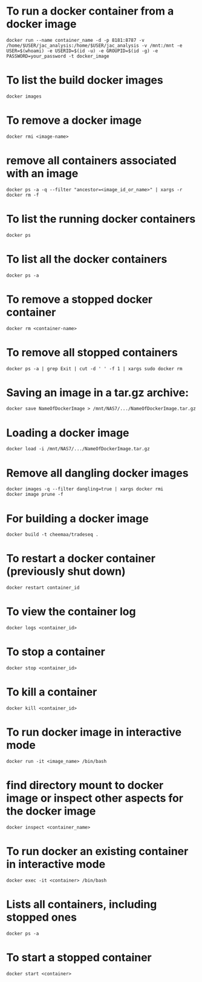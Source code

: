 # To run a docker container from a docker image
    docker run --name container_name -d -p 8181:8787 -v /home/$USER/jac_analysis:/home/$USER/jac_analysis -v /mnt:/mnt -e USER=$(whoami) -e USERID=$(id -u) -e GROUPID=$(id -g) -e PASSWORD=your_password -t docker_image

# To list the build docker images
    docker images
    
# To remove a docker image    
    docker rmi <image-name>

# remove all containers associated with an image
    docker ps -a -q --filter "ancestor=<image_id_or_name>" | xargs -r docker rm -f
    
# To list the running docker containers
    docker ps
    
# To list all the docker containers
    docker ps -a

# To remove a stopped docker container
    docker rm <container-name>

# To remove all stopped containers
    docker ps -a | grep Exit | cut -d ' ' -f 1 | xargs sudo docker rm

# Saving an image in a tar.gz archive:
    docker save NameOfDockerImage > /mnt/NAS7/.../NameOfDockerImage.tar.gz

# Loading a docker image
    docker load -i /mnt/NAS7/.../NameOfDockerImage.tar.gz
    
# Remove all dangling docker images
    docker images -q --filter dangling=true | xargs docker rmi
    docker image prune -f

# For building a docker image
    docker build -t cheemaa/tradeseq .
    
# To restart a docker container (previously shut down)
    docker restart container_id

# To view the container log
    docker logs <container_id>

# To stop a container
    docker stop <container_id>

# To kill a container
    docker kill <container_id>
    
# To run docker image in interactive mode
    docker run -it <image_name> /bin/bash

# find directory mount to docker image or inspect other aspects for the docker image
    docker inspect <container_name>

# To run docker an existing container in interactive mode
    docker exec -it <container> /bin/bash

# Lists all containers, including stopped ones
    docker ps -a  

# To start a stopped container
    docker start <container>

